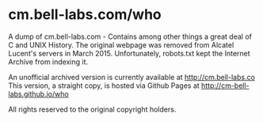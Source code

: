 # cm.bell-labs.com/who
A dump of cm.bell-labs.com - Contains among other things a great deal of C and UNIX History.
The original webpage was removed from Alcatel Lucent's servers in March 2015.
Unfortunately, robots.txt kept the Internet Archive from indexing it.

An unofficial archived version is currently available at http://cm.bell-labs.co
This version, a straight copy, is hosted via Github Pages at http://cm-bell-labs.github.io/who

All rights reserved to the original copyright holders.
